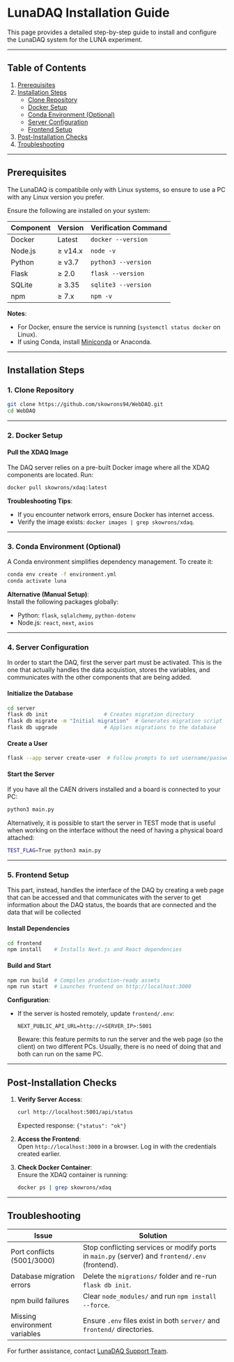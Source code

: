 # LunaDAQ Installation Guide

This page provides a detailed step-by-step guide to install and configure the LunaDAQ system for the LUNA experiment.

---

## Table of Contents
1. [Prerequisites](#prerequisites)
2. [Installation Steps](#installation-steps)  
   - [Clone Repository](#1-clone-repository)  
   - [Docker Setup](#2-docker-setup)  
   - [Conda Environment (Optional)](#3-conda-environment-optional)  
   - [Server Configuration](#4-server-configuration)  
   - [Frontend Setup](#5-frontend-setup)  
3. [Post-Installation Checks](#post-installation-checks)
4. [Troubleshooting](#troubleshooting)

---

## Prerequisites

The LunaDAQ is compatibile only with Linux systems, so ensure to use a PC with any Linux version you prefer.

Ensure the following are installed on your system:

| Component       | Version      | Verification Command      |
|-----------------|--------------|----------------------------|
| Docker          | Latest       | `docker --version`         |
| Node.js         | ≥ v14.x      | `node -v`                  |
| Python          | ≥ v3.7       | `python3 --version`        |
| Flask           | ≥ 2.0        | `flask --version`          |
| SQLite          | ≥ 3.35       | `sqlite3 --version`        |
| npm             | ≥ 7.x        | `npm -v`                   |

**Notes**:  
- For Docker, ensure the service is running (`systemctl status docker` on Linux).  
- If using Conda, install [Miniconda](https://docs.conda.io/en/latest/miniconda.html) or Anaconda.

---

## Installation Steps

### 1. Clone Repository

```bash
git clone https://github.com/skowrons94/WebDAQ.git
cd WebDAQ
```

---

### 2. Docker Setup

#### Pull the XDAQ Image
The DAQ server relies on a pre-built Docker image where all the XDAQ components are located. Run:
```bash
docker pull skowrons/xdaq:latest
```

**Troubleshooting Tips**:  
- If you encounter network errors, ensure Docker has internet access.  
- Verify the image exists: `docker images | grep skowrons/xdaq`.

---

### 3. Conda Environment (Optional)

A Conda environment simplifies dependency management. To create it:
```bash
conda env create -f environment.yml
conda activate luna
```

**Alternative (Manual Setup)**:  
Install the following packages globally:  
- Python: `flask`, `sqlalchemy`, `python-dotenv`  
- Node.js: `react`, `next`, `axios`  

---

### 4. Server Configuration

In order to start the DAQ, first the server part must be activated. This is the one that actually handles the data acquistion, stores the variables, and communicates with the other components that are being added.

#### Initialize the Database
```bash
cd server
flask db init                  # Creates migration directory
flask db migrate -m "Initial migration"  # Generates migration script
flask db upgrade               # Applies migrations to the database
```

#### Create a User
```bash
flask --app server create-user  # Follow prompts to set username/password
```

#### Start the Server

If you have all the CAEN drivers installed and a board is connected to your PC:
```bash
python3 main.py
```

Alternatively, it is possible to start the server in TEST mode that is useful when working on the interface without the need of having a physical board attached:
```bash
TEST_FLAG=True python3 main.py
```

---

### 5. Frontend Setup

This part, instead, handles the interface of the DAQ by creating a web page that can be accessed and that communicates with the server to get information about the DAQ status, the boards that are connected and the data that will be collected

#### Install Dependencies
```bash
cd frontend
npm install    # Installs Next.js and React dependencies
```

#### Build and Start
```bash
npm run build  # Compiles production-ready assets
npm run start  # Launches frontend on http://localhost:3000
```

**Configuration**:  
- If the server is hosted remotely, update `frontend/.env`:
  ```env
  NEXT_PUBLIC_API_URL=http://<SERVER_IP>:5001
  ```
  Beware: this feature permits to run the server and the web page (so the client) on two different PCs. Usually, there is no need of doing that and both can run on the same PC.

---

## Post-Installation Checks

1. **Verify Server Access**:  
   ```bash
   curl http://localhost:5001/api/status
   ```
   Expected response: `{"status": "ok"}`

2. **Access the Frontend**:  
   Open `http://localhost:3000` in a browser. Log in with the credentials created earlier.

3. **Check Docker Container**:  
   Ensure the XDAQ container is running:
   ```bash
   docker ps | grep skowrons/xdaq
   ```

---

## Troubleshooting

| Issue                          | Solution                                   |
|--------------------------------|--------------------------------------------|
| Port conflicts (5001/3000)     | Stop conflicting services or modify ports in `main.py` (server) and `frontend/.env` (frontend). |
| Database migration errors      | Delete the `migrations/` folder and re-run `flask db init`. |
| npm build failures             | Clear `node_modules/` and run `npm install --force`. |
| Missing environment variables  | Ensure `.env` files exist in both `server/` and `frontend/` directories. |

For further assistance, contact [LunaDAQ Support Team](mailto:jakub.skowronski@pd.infn.it).